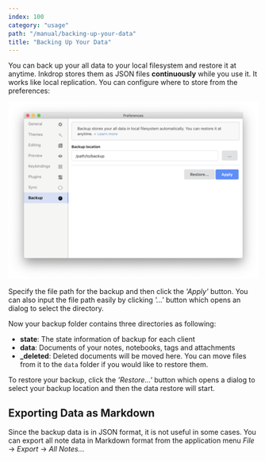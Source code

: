 ```yaml
---
index: 100
category: "usage"
path: "/manual/backing-up-your-data"
title: "Backing Up Your Data"
---
```


You can back up your all data to your local filesystem and restore it at anytime.
Inkdrop stores them as JSON files **continuously** while you use it. It works like local replication.
You can configure where to store from the preferences:

![Backup](./backing-up-your-data_preferences.png)

Specify the file path for the backup and then click the *'Apply'* button.
You can also input the file path easily by clicking *'...'* button which opens an dialog to select the directory.

Now your backup folder contains three directories as following:

 * **state**: The state information of backup for each client
 * **data**: Documents of your notes, notebooks, tags and attachments
 * **_deleted**: Deleted documents will be moved here. You can move files from it to the `data` folder if you would like to restore them.

To restore your backup, click the *'Restore...'* button which opens a dialog to select your backup location and then the data restore will start.

## Exporting Data as Markdown

Since the backup data is in JSON format, it is not useful in some cases.
You can export all note data in Markdown format from the application menu *File* -> *Export* -> *All Notes..*.


